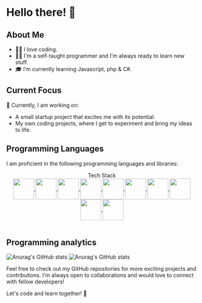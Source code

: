 # Hello there! 👋

## About Me
- 🧑‍💻 I love coding.
- 🧑‍💻 I'm a self-taught programmer and I'm always ready to learn new stuff.
- 🎓 I’m currently learning Javascript, php & C#.

## Current Focus
🤨 Currently, I am working on:
- A small startup project that excites me with its potential.
- My own coding projects, where I get to experiment and bring my ideas to life.

## Programming Languages
I am proficient in the following programming languages and libraries:

<div align="center">
  <p2>Tech Stack<br></p2>
  <a href="#">
    <img align="center" src="[https://raw.githubusercontent.com/gilbarbara/logos/master/logos/html-5.svg](https://icons8.com/icon/20909/html-5)" width="55" />
  </a>
  <a href="#">
    <img align="center" src="[https://raw.githubusercontent.com/gilbarbara/logos/master/logos/css-3.svg](https://icons8.com/icon/7gdY5qNXaKC0/css3)" width="55" />
  </a>
  <a href="#">
    <img align="center" src="[https://raw.githubusercontent.com/gilbarbara/logos/master/logos/bootstrap.svg](https://icons8.com/icon/108784/javascript)" width="55" />
  </a>
  <a href="#">
    <img align="center" src="[https://raw.githubusercontent.com/gilbarbara/logos/master/logos/python.svg](https://icons8.com/icon/13441/python)" width="55" />
  </a>
  <a href="#">
    <img align="center" src="[https://raw.githubusercontent.com/gilbarbara/logos/master/logos/javascript.svg](https://icons8.com/icon/13444/arduino)" width="55" />
  </a>
  <a href="#">
    <img align="center" src="[https://github.com/gilbarbara/logos/blob/master/logos/c-plusplus.svg](https://icons8.com/icon/84710/bootstrap)" width="55" />
  </a>
  <a href="#">
    <img align="center" src="[https://raw.githubusercontent.com/gilbarbara/logos/master/logos/github.svg](https://icons8.com/icon/48455/visual-studio)" width="55" />
  </a>
  <a href="#">
    <img align="center" src="[https://raw.githubusercontent.com/gilbarbara/logos/master/logos/digital-ocean.svg](https://icons8.com/icon/LQTr8UsXQ1jm/replit)" width="55" />
  </a>
  <a href="#">
    <img align="center" src="[[https://raw.githubusercontent.com/gilbarbara/logos/master/logos/digital-ocean.svg](https://icons8.com/icon/LQTr8UsXQ1jm/replit)](https://icons8.com/icon/3tC9EQumUAuq/github)" width="55" />
  </a>
  <a href="#">
    <img align="center" src="[[https://raw.githubusercontent.com/gilbarbara/logos/master/logos/digital-ocean.svg](https://icons8.com/icon/LQTr8UsXQ1jm/replit)](https://icons8.com/icon/113621/digitalocean)" width="55" />
  </a>
</div>
<br>

## Programming analytics

![Anurag's GitHub stats](https://github-readme-stats.vercel.app/api?username=VisiDK&count_private=true&theme=transparent&show_icons=true&hide=prs)
![Anurag's GitHub stats](https://github-readme-stats.vercel.app/api/top-langs/?username=VisiDK&theme=transparent&show_icons=true&layout=compact)


Feel free to check out my GitHub repositories for more exciting projects and contributions. I'm always open to collaborations and would love to connect with fellow developers!

Let's code and learn together! 🚀

